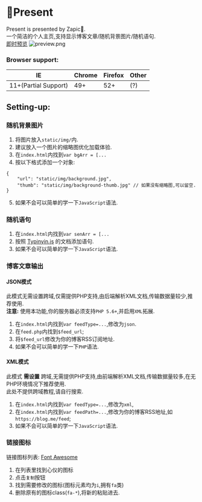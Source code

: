 # :gift:Present

Present is presented by Zapic:gift_heart:.  
一个简洁的个人主页,支持显示博客文章/随机背景图片/随机语句.  
[即时预览](https://kawaiizapic.github.io/Present/)
![preview.png](https://i.loli.net/2020/11/15/ukl6jRxNm8O7bD2.png)

### Browser support:
|  IE   | Chrome  | Firefox   | Other  |
|  ----  | ----  |  ----  | ----  |
| 11+(Partial Support)  | 49+ | 52+  | (?) |

## Setting-up:

### 随机背景图片
1. 将图片放入`static/img/`内.
2. 建议放入一个图片的缩略图优化加载体验.
3. 在`index.html`内找到`var bgArr = [...`
4. 按以下格式添加一个对象:
```
{
	"url": "static/img/background.jpg",
	"thumb": "static/img/background-thumb.jpg" // 如果没有缩略图,可以留空.
}
```
5. 如果不会可以简单的学一下`JavaScript`语法.

### 随机语句
1. 在`index.html`内找到`var senArr = [...`
2. 按照 [Typinyin.js](https://github.com/ClassicOldSong/typinyin.js) 的文档添加语句.
3. 如果不会可以简单的学一下`JavaScript`语法.


### 博客文章输出

#### JSON模式
此模式无需设置跨域,仅需提供PHP支持,由后端解析XML文档,传输数据量较少,推荐使用.  
**注意:** 使用本功能,你的服务器必须支持`PHP 5.6+`,并启用`XML`拓展.

1. 在`index.html`内找到`var feedType=...`,修改为`json`.
2. 在`feed.php`内找到`$feed_url`;
3. 将`$feed_url`修改为你的博客RSS订阅地址.
4. 如果不会可以简单的学一下`PHP`语法.

#### XML模式
此模式 **需设置** 跨域,无需提供PHP支持,由前端解析XML文档,传输数据量较多,在无PHP环境情况下推荐使用.  
此处不提供跨域教程,请自行搜索.

1. 在`index.html`内找到`var feedType=...`,修改为`xml`,
2. 在`index.html`内找到`var feedPath=...`,修改为你的博客RSS地址,如`https://blog.me/feed`;
3. 如果不会可以简单的学一下`JavaScript`语法.

### 链接图标
链接图标列表: [Font Awesome](https://fontawesome.dashgame.com/)  
1. 在列表里找到心仪的图标
2. 点击`复制`按钮
3. 找到需要修改的图标(图标元素均为`i`,拥有`fa`类)
4. 删除原有的图标class(`fa-*`),将新的粘贴进去.
